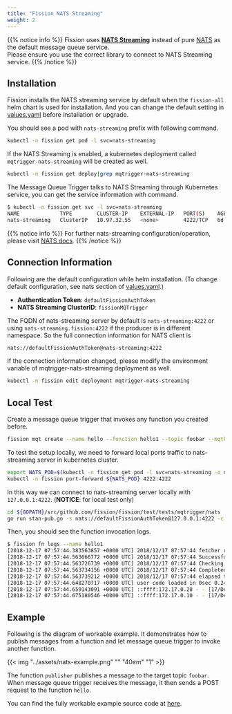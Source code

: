 ```yaml
---
title: "Fission NATS Streaming"
weight: 2
---
```


{{% notice info %}}
Fission uses [**NATS Streaming**](https://github.com/nats-io/nats-streaming-server) instead of pure [NATS](https://nats.io/) as the default message queue service.</br>
Please ensure you use the correct library to connect to NATS Streaming service.
{{% /notice %}}

## Installation

Fission installs the NATS streaming service by default when the `fission-all` helm chart is used for installation.
And you can change the default setting in [values.yaml](https://github.com/fission/fission/blob/38f96c7e46e3be8d91014dd6f0aac9965d627459/charts/fission-all/values.yaml#L120-L125) before installation or upgrade.

You should see a pod with `nats-streaming` prefix with following command.

```bash
kubectl -n fission get pod -l svc=nats-streaming
```

If the NATS Streaming is enabled, a kubernetes deployment called `mqtrigger-nats-streaming` will be created as well.

```bash
kubectl -n fission get deploy|grep mqtrigger-nats-streaming
```

The Message Queue Trigger talks to NATS Streaming through Kubernetes service, you can get the service information with command.

```bash
$ kubectl -n fission get svc -l svc=nats-streaming
NAME             TYPE        CLUSTER-IP    EXTERNAL-IP   PORT(S)    AGE
nats-streaming   ClusterIP   10.97.32.55   <none>        4222/TCP   6d
```

{{% notice info %}}
For further nats-streaming configuration/operation, please visit [NATS docs](https://docs.nats.io/).
{{% /notice %}}

## Connection Information

Following are the default configuration while helm installation.
(To change default configuration, see nats section of [values.yaml](https://github.com/fission/fission/blob/master/charts/fission-all/values.yaml).)

- **Authentication Token**: `defaultFissionAuthToken`
- **NATS Streaming ClusterID**: `fissionMQTrigger`

The FQDN of nats-streaming server by default is `nats-streaming:4222` or using `nats-streaming.fission:4222` if the producer is in different namespace.
So the full connection information for NATS client is

```bash
nats://defaultFissionAuthToken@nats-streaming:4222
```

If the connection information changed, please modify the environment variable of mqtrigger-nats-streaming deployment as well.

```bash
kubectl -n fission edit deployment mqtrigger-nats-streaming
```

## Local Test

Create a message queue trigger that invokes any function you created before.

```bash
fission mqt create --name hello --function hello1 --topic foobar --mqtkind fission
```

To test the setup locally, we need to forward local ports traffic to nats-streaming server in kubernetes cluster.

```bash
export NATS_POD=$(kubectl -n fission get pod -l svc=nats-streaming -o name)
kubectl -n fission port-forward ${NATS_POD} 4222:4222
```

In this way we can connect to nats-streaming server locally with `127.0.0.1:4222`.
(**NOTICE**: for local test only)

```bash
cd ${GOPATH}/src/github.com/fission/fission/test/tests/mqtrigger/nats
go run stan-pub.go -s nats://defaultFissionAuthToken@127.0.0.1:4222 -c fissionMQTrigger -id clientPub foobar ""
```

Then, you should see the function invocation logs.

```bash
$ fission fn logs --name hello1
[2018-12-17 07:57:44.383563857 +0000 UTC] 2018/12/17 07:57:44 fetcher received fetch request and started downloading: {1 {hello-js-60kj  default    0 0001-01-01 00:00:00 +0000 UTC <nil> <nil> map[] map[] [] nil [] }   user [] [] false}
[2018-12-17 07:57:44.563666772 +0000 UTC] 2018/12/17 07:57:44 Successfully placed at /userfunc/user
[2018-12-17 07:57:44.563726739 +0000 UTC] 2018/12/17 07:57:44 Checking secrets/cfgmaps
[2018-12-17 07:57:44.563734156 +0000 UTC] 2018/12/17 07:57:44 Completed fetch request
[2018-12-17 07:57:44.563739212 +0000 UTC] 2018/12/17 07:57:44 elapsed time in fetch request = 299.120419ms
[2018-12-17 07:57:44.648270717 +0000 UTC] user code loaded in 0sec 0.240217ms
[2018-12-17 07:57:44.659143091 +0000 UTC] ::ffff:172.17.0.28 - - [17/Dec/2018:07:57:44 +0000] "POST /specialize HTTP/1.1" 202 - "-" "Go-http-client/1.1"
[2018-12-17 07:57:44.675180546 +0000 UTC] ::ffff:172.17.0.10 - - [17/Dec/2018:07:57:44 +0000] "POST / HTTP/1.1" 200 14 "-" "Go-http-client/1.1"
```

## Example

Following is the diagram of workable example.
It demonstrates how to publish messages from a function and let message queue trigger to invoke another function.

{{< img "../assets/nats-example.png" "" "40em" "1" >}}

The function `publisher` publishes a message to the target topic `foobar`.
When message queue trigger receives the message, it then sends a POST request to the function `hello`.

You can find the fully workable example source code at [here](https://github.com/fission/examples/tree/master/message-queue/nats-streaming).
